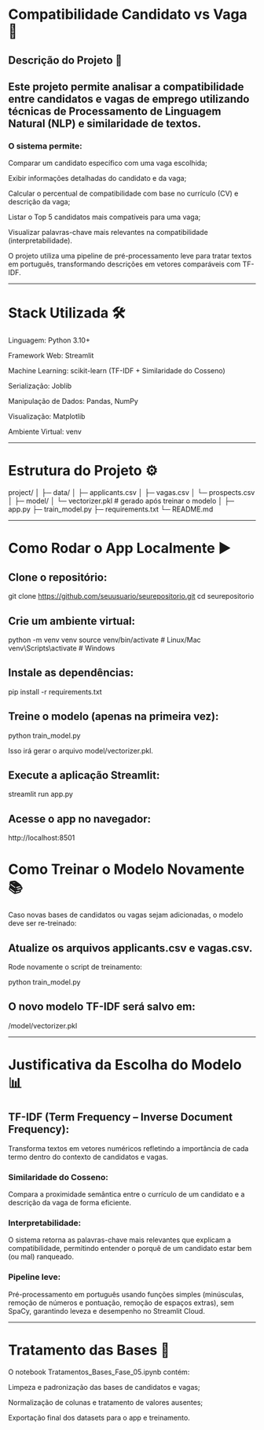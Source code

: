 # Compatibilidade Candidato vs Vaga 🔎
## Descrição do Projeto 📌

## Este projeto permite analisar a compatibilidade entre candidatos e vagas de emprego utilizando técnicas de Processamento de Linguagem Natural (NLP) e similaridade de textos.

### O sistema permite:

Comparar um candidato específico com uma vaga escolhida;

Exibir informações detalhadas do candidato e da vaga;

Calcular o percentual de compatibilidade com base no currículo (CV) e descrição da vaga;

Listar o Top 5 candidatos mais compatíveis para uma vaga;

Visualizar palavras-chave mais relevantes na compatibilidade (interpretabilidade).

O projeto utiliza uma pipeline de pré-processamento leve para tratar textos em português, transformando descrições em vetores comparáveis com TF-IDF.

___________________________________________________________________________________________________________________________

# Stack Utilizada 🛠️

Linguagem: Python 3.10+

Framework Web: Streamlit

Machine Learning: scikit-learn (TF-IDF + Similaridade do Cosseno)

Serialização: Joblib

Manipulação de Dados: Pandas, NumPy

Visualização: Matplotlib

Ambiente Virtual: venv

___________________________________________________________________________________________________________________________

# Estrutura do Projeto ⚙️

project/
│
├─ data/
│  ├─ applicants.csv
│  ├─ vagas.csv
│  └─ prospects.csv
│
├─ model/
│  └─ vectorizer.pkl   # gerado após treinar o modelo
│
├─ app.py
├─ train_model.py
├─ requirements.txt
└─ README.md


___________________________________________________________________________________________________________________________

# Como Rodar o App Localmente ▶️

## Clone o repositório:

git clone https://github.com/seuusuario/seurepositorio.git
cd seurepositorio

## Crie um ambiente virtual:

python -m venv venv
source venv/bin/activate   # Linux/Mac
venv\Scripts\activate      # Windows

## Instale as dependências:

pip install -r requirements.txt

## Treine o modelo (apenas na primeira vez):

python train_model.py

Isso irá gerar o arquivo model/vectorizer.pkl.

## Execute a aplicação Streamlit:

streamlit run app.py

## Acesse o app no navegador:

http://localhost:8501

# Como Treinar o Modelo Novamente 📚

Caso novas bases de candidatos ou vagas sejam adicionadas, o modelo deve ser re-treinado:

## Atualize os arquivos applicants.csv e vagas.csv.

Rode novamente o script de treinamento:

python train_model.py

## O novo modelo TF-IDF será salvo em:

/model/vectorizer.pkl

__________________________________________________________________________________________________________________________

# Justificativa da Escolha do Modelo 📊

## TF-IDF (Term Frequency – Inverse Document Frequency):
Transforma textos em vetores numéricos refletindo a importância de cada termo dentro do contexto de candidatos e vagas.

### Similaridade do Cosseno:
Compara a proximidade semântica entre o currículo de um candidato e a descrição da vaga de forma eficiente.

### Interpretabilidade:
O sistema retorna as palavras-chave mais relevantes que explicam a compatibilidade, permitindo entender o porquê de um candidato estar bem (ou mal) ranqueado.

### Pipeline leve:
Pré-processamento em português usando funções simples (minúsculas, remoção de números e pontuação, remoção de espaços extras), sem SpaCy, garantindo leveza e desempenho no Streamlit Cloud.

__________________________________________________________________________________________________________________________

# Tratamento das Bases 📖

O notebook Tratamentos_Bases_Fase_05.ipynb contém:

Limpeza e padronização das bases de candidatos e vagas;

Normalização de colunas e tratamento de valores ausentes;

Exportação final dos datasets para o app e treinamento.

